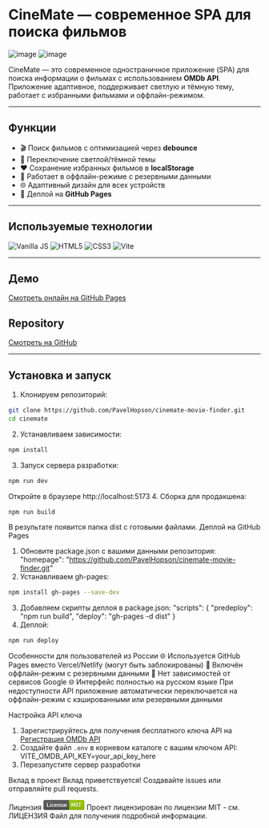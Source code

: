 # CineMate — современное SPA для поиска фильмов

<img width="1894" height="949" alt="image" src="https://github.com/user-attachments/assets/a037b313-26b4-4985-8f20-6959881ffc49" />

<img width="1891" height="946" alt="image" src="https://github.com/user-attachments/assets/be4e4050-161c-4a7b-9ed4-0166a767fde4" />


CineMate — это современное одностраничное приложение (SPA) для поиска информации о фильмах с использованием **OMDb API**. Приложение адаптивное, поддерживает светлую и тёмную тему, работает с избранными фильмами и оффлайн-режимом.

---

## Функции

- 🎬 Поиск фильмов с оптимизацией через **debounce**  
- 🌙 Переключение светлой/тёмной темы  
- ❤️ Сохранение избранных фильмов в **localStorage**  
- 📡 Работает в оффлайн-режиме с резервными данными  
- 🌐 Адаптивный дизайн для всех устройств  
- 🚀 Деплой на **GitHub Pages**

---

## Используемые технологии

![Vanilla JS](https://img.shields.io/badge/Vanilla_JS-181818?logo=javascript&logoColor=F7DF1E)
![HTML5](https://img.shields.io/badge/HTML5-E34F26?logo=html5&logoColor=white)
![CSS3](https://img.shields.io/badge/CSS3-1572B6?logo=css3&logoColor=white)
![Vite](https://img.shields.io/badge/Vite-646CFF?logo=vite&logoColor=white)

---

## Демо

[Смотреть онлайн на GitHub Pages](https://pavelhopson.github.io/cinemate-movie-finder)

## Repository

[Смотреть на GitHub](https://github.com/PavelHopson/cinemate-movie-finder.git)

---

## Установка и запуск

1. Клонируем репозиторий:
```bash
git clone https://github.com/PavelHopson/cinemate-movie-finder.git
cd cinemate
```
2. Устанавливаем зависимости:
```bash
npm install
```
3. Запуск сервера разработки:
```bash
npm run dev
```
Откройте в браузере http://localhost:5173
4. Сборка для продакшена:
```bash
npm run build
```
В результате появится папка dist с готовыми файлами.
Деплой на GitHub Pages
1. Обновите package.json с вашими данными репозитория:
"homepage": "https://github.com/PavelHopson/cinemate-movie-finder.git"
2. Устанавливаем gh-pages:
```bash
npm install gh-pages --save-dev
```
3. Добавляем скрипты деплоя в package.json:
"scripts": {
  "predeploy": "npm run build",
  "deploy": "gh-pages -d dist"
}
4. Деплой:
```bash
npm run deploy
```
Особенности для пользователей из России
🌐 Используется GitHub Pages вместо Vercel/Netlify (могут быть заблокированы)
💾 Включён оффлайн-режим с резервными данными
🚫 Нет зависимостей от сервисов Google
🌐 Интерфейс полностью на русском языке
При недоступности API приложение автоматически переключается на оффлайн-режим с кэшированными или резервными данными

Настройка API ключа
1. Зарегистрируйтесь для получения бесплатного ключа API на [Регистрация OMDb API](https://www.omdbapi.com/apikey.aspx)
2. Создайте файл `.env` в корневом каталоге с вашим ключом API: VITE_OMDB_API_KEY=your_api_key_here
3. Перезапустите сервер разработки

Вклад в проект
Вклад приветствуется! Создавайте issues или отправляйте pull requests.

Лицензия
![alt text](image.png)
Проект лицензирован по лицензии MIT - см. ЛИЦЕНЗИЯ Файл для получения подробной информации.
